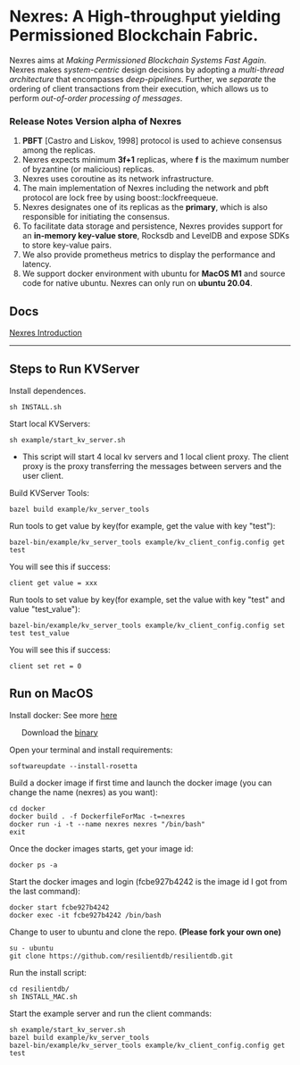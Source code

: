 # Nexres: A High-throughput yielding Permissioned Blockchain Fabric.

Nexres aims at *Making Permissioned Blockchain Systems Fast Again*. Nexres makes *system-centric* design decisions by adopting a *multi-thread architecture* that encompasses *deep-pipelines*. Further, we *separate* the ordering of client transactions from their execution, which allows us to perform *out-of-order processing of messages*.
 

### Release Notes Version alpha of Nexres
1. **PBFT** [Castro and Liskov, 1998] protocol is used to achieve consensus among the replicas.
2. Nexres expects minimum **3f+1** replicas, where **f** is the maximum number of byzantine (or malicious) replicas.
3. Nexres uses coroutine as its network infrastructure. 
4. The main implementation of Nexres including the network and pbft protocol are lock free by using boost::lockfreequeue.
5. Nexres designates one of its replicas as the **primary**, which is also responsible for initiating the consensus.
6. To facilitate data storage and persistence, Nexres provides support for an **in-memory key-value store**, Rocksdb and LevelDB and expose SDKs to store key-value pairs.
7. We also provide prometheus metrics to display the performance and latency.
8. We support docker environment with ubuntu for **MacOS M1** and source code for native ubuntu. Nexres can only run on **ubuntu 20.04**.



## Docs
[Nexres Introduction](https://docs.google.com/presentation/d/1QurZA4w_PTxAtb_5FpuXJhsQVAIA2t5kvx1X2ETIl7w/edit#slide=id.p)

---
## Steps to Run KVServer

Install dependences.

    sh INSTALL.sh


Start local KVServers:

    sh example/start_kv_server.sh
- This script will start 4 local kv servers and 1 local client proxy. The client proxy is the proxy transferring the messages between servers and the user client.

Build KVServer Tools:

    bazel build example/kv_server_tools
    
Run tools to get value by key(for example, get the value with key "test"):

    bazel-bin/example/kv_server_tools example/kv_client_config.config get test
    
You will see this if success:

    client get value = xxx

Run tools to set value by key(for example, set the value with key "test" and value "test_value"):

    bazel-bin/example/kv_server_tools example/kv_client_config.config set test test_value
    
You will see this if success:

    client set ret = 0

## Run on MacOS

Install docker: See more [here](https://docs.docker.com/desktop/mac/apple-silicon/)

&ensp;  &ensp;  Download the [binary](https://desktop.docker.com/mac/main/arm64/Docker.dmg?utm_source=docker&utm_medium=webreferral&utm_campaign=docs-driven-download-mac-arm64)

Open your terminal and install requirements:
    
    softwareupdate --install-rosetta

Build a docker image if first time and launch the docker image (you can change the name (nexres) as you want):

    cd docker
    docker build . -f DockerfileForMac -t=nexres
    docker run -i -t --name nexres nexres "/bin/bash"
    exit
	
	
Once the docker images starts, get your image id:

	docker ps -a

Start the docker images and login (fcbe927b4242 is the image id I got from the last command):

	docker start fcbe927b4242
	docker exec -it fcbe927b4242 /bin/bash

Change to user to ubuntu and clone the repo. **(Please fork your own one)**

	su - ubuntu
	git clone https://github.com/resilientdb/resilientdb.git
	
Run the install script:

	cd resilientdb/
	sh INSTALL_MAC.sh

Start the example server and run the client commands:

	sh example/start_kv_server.sh
	bazel build example/kv_server_tools
	bazel-bin/example/kv_server_tools example/kv_client_config.config get test
